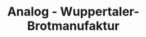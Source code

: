 ---
title: "Analog - Wuppertaler-Brotmanufaktur"
url: /wuppertal/analog-wuppertaler-brotmanufaktur/
shop: Bäckerei
---